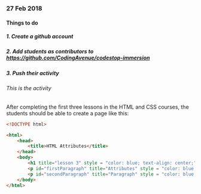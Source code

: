 ### 27 Feb 2018

#### Things to do

##### 1. Create a github account

##### 2. Add students as contributors to https://github.com/CodingAvenue/codestop-immersion

##### 3. Push their activity

###### This is the activity

After completing the first three lessons in the HTML and CSS courses, the students should  be able to create a page like this:

```html
<!DOCTYPE html>

<html>
    <head>
        <title>HTML Attributes</title>
    </head>
    <body>
        <h1 title="lesson 3" style = "color: blue; text-align: center;">Attributes</h1>
        <p id="firstParagraph" title="Attributes" style = "color: blue; text-align: left;">Welcome to HTML</p>
        <p id="secondParagraph" title="Paragraph" style = "color: blue; text-align: left;">Basic learning with HTML attributes</p>
    </body>
</html>
```